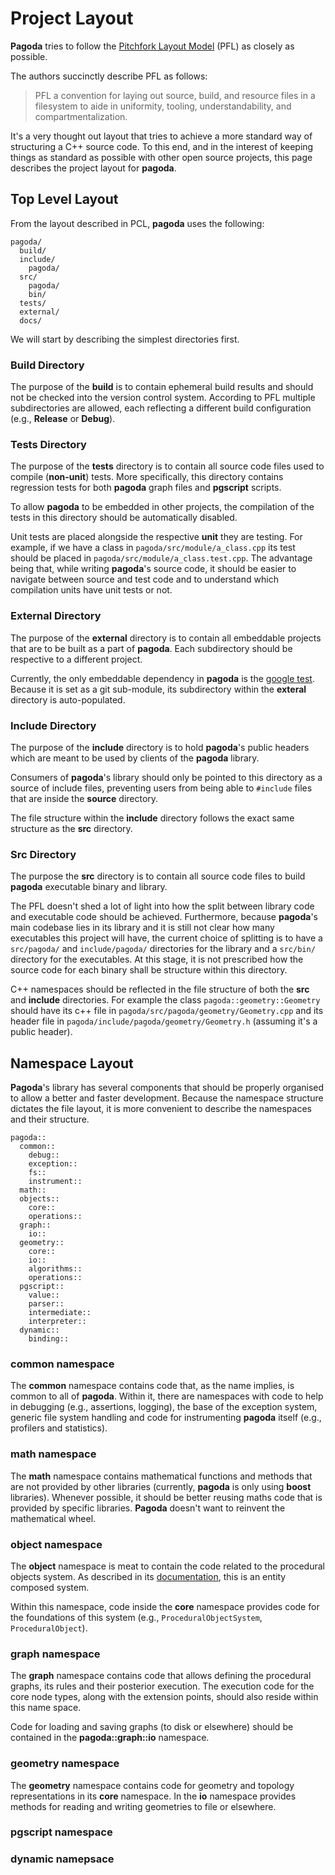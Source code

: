 # Project Layout

**Pagoda** tries to follow the [Pitchfork Layout Model](https://api.csswg.org/bikeshed/?force=1&url=https://raw.githubusercontent.com/vector-of-bool/pitchfork/develop/data/spec.bs) (PFL) as closely as possible.

The authors succinctly describe PFL as follows:

> PFL a convention for laying out source, build, and resource files in a
> filesystem to aide in uniformity, tooling, understandability, and
> compartmentalization.

It's a very thought out layout that tries to achieve a more standard way of
structuring a C++ source code. To this end, and in the interest of keeping
things as standard as possible with other open source projects, this page
describes the project layout for **pagoda**.

## Top Level Layout

From the layout described in PCL, **pagoda** uses the following:

```text
pagoda/
  build/
  include/
    pagoda/
  src/
    pagoda/
    bin/
  tests/
  external/
  docs/
```

We will start by describing the simplest directories first.

### Build Directory

The purpose of the **build** is to contain ephemeral build results and should
not be checked into the version control system. According to PFL multiple
subdirectories are allowed, each reflecting a different build configuration
(e.g., **Release** or **Debug**).

### Tests Directory

The purpose of the **tests** directory is to contain all source code files used
to compile (**non-unit**) tests. More specifically, this directory contains
regression tests for both **pagoda** graph files and **pgscript** scripts.

To allow **pagoda** to be embedded in other projects, the compilation of the
tests in this directory should be automatically disabled.

Unit tests are placed alongside the respective **unit** they are testing. For
example, if we have a class in `pagoda/src/module/a_class.cpp` its test should
be placed in `pagoda/src/module/a_class.test.cpp`. The advantage being that,
while writing **pagoda**'s source code, it should be easier to navigate between
source and test code and to understand which compilation units have unit tests
or not.

### External Directory

The purpose of the **external** directory is to contain all embeddable projects
that are to be built as a part of **pagoda**. Each subdirectory should be
respective to a different project.

Currently, the only embeddable dependency in **pagoda** is the [google
test](https://github.com/google/googletest). Because it is set as a git
sub-module, its subdirectory within the **exteral** directory is
auto-populated.

### Include Directory

The purpose of the **include** directory is to hold **pagoda**'s public headers
which are meant to be used by clients of the **pagoda** library.

Consumers of **pagoda**'s library should only be pointed to this directory as a
source of include files, preventing users from being able to `#include` files
that are inside the **source** directory.

The file structure within the **include** directory follows the exact same
structure as the **src** directory.

### Src Directory

The purpose the **src** directory is to contain all source code files to build
**pagoda** executable binary and library.

The PFL doesn't shed a lot of light into how the split between library code and
executable code should be achieved. Furthermore, because **pagoda**'s main
codebase lies in its library and it is still not clear how many executables
this project will have, the current choice of splitting is to have a
`src/pagoda/` and `include/pagoda/` directories for the library and a
`src/bin/` directory for the executables. At this stage, it is not prescribed
how the source code for each binary shall be structure within this directory.

C++ namespaces should be reflected in the file structure of both the **src**
and **include** directories. For example the class `pagoda::geometry::Geometry`
should have its c++ file in `pagoda/src/pagoda/geometry/Geometry.cpp` and its
header file in `pagoda/include/pagoda/geometry/Geometry.h` (assuming it's a
public header).

## Namespace Layout

**Pagoda**'s library has several components that should be properly organised
to allow a better and faster development. Because the namespace structure
dictates the file layout, it is more convenient to describe the namespaces and
their structure.

```text
pagoda::
  common::
    debug::
    exception::
    fs::
    instrument::
  math::
  objects::
    core::
    operations::
  graph::
    io::
  geometry::
    core::
    io::
    algorithms::
    operations::
  pgscript::
    value::
    parser::
    intermediate::
    interpreter::
  dynamic::
    binding::
```

### common namespace

The **common** namespace contains code that, as the name implies, is common to
all of **pagoda**. Within it, there are namespaces with code to help in
debugging (e.g., assertions, logging), the base of the exception system,
generic file system handling and code for instrumenting **pagoda** itself
(e.g., profilers and statistics).

### math namespace

The **math** namespace contains mathematical functions and methods that are not
provided by other libraries (currently, **pagoda** is only using **boost**
libraries). Whenever possible, it should be better reusing maths code that is
provided by specific libraries. **Pagoda** doesn't want to reinvent the
mathematical wheel.

### object namespace

The **object** namespace is meat to contain the code related to the procedural
objects system. As described in its [documentation](objects/objects.md), this
is an entity composed system.

Within this namespace, code inside the **core** namespace provides code for the
foundations of this system (e.g., `ProceduralObjectSystem`,
`ProceduralObject`).

### graph namespace

The **graph** namespace contains code that allows defining the procedural
graphs, its rules and their posterior execution. The execution code for the
core node types, along with the extension points, should also reside within
this name space.

Code for loading and saving graphs (to disk or elsewhere) should be contained
in the **pagoda::graph::io** namespace.

### geometry namespace

The **geometry** namespace contains code for geometry and topology
representations in its **core** namespace. In the **io** namespace provides
methods for reading and writing geometries to file or elsewhere.

### pgscript namespace

### dynamic namepsace
